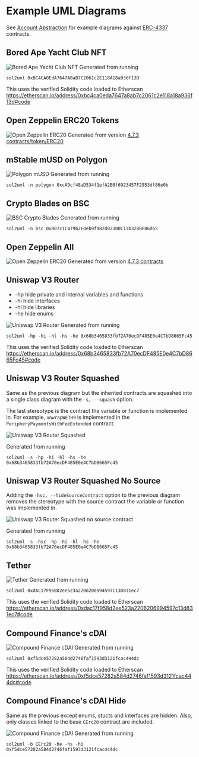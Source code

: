# Example UML Diagrams

See [Account Abstraction](./accountAbstraction/README.md) for example diagrams against [ERC-4337](https://eips.ethereum.org/EIPS/eip-4337) contracts.

## Bored Ape Yacht Club NFT

![Bored Ape Yacht Club NFT](./BoredApeYachtClub.svg)
Generated from running

```
sol2uml 0xBC4CA0EdA7647A8aB7C2061c2E118A18a936f13D
```

This uses the verified Solidity code loaded to Etherscan https://etherscan.io/address/0xbc4ca0eda7647a8ab7c2061c2e118a18a936f13d#code

## Open Zeppelin ERC20 Tokens

![Open Zeppelin ERC20](./OpenZeppelinERC20.svg)
Generated from version [4.7.3 contracts/token/ERC20](https://github.com/OpenZeppelin/openzeppelin-contracts/tree/v4.7.3/contracts/token/ERC20)

## mStable mUSD on Polygon

![Polygon mUSD](./polygonMusd.svg)
Generated from running

```
sol2uml -n polygon 0xcA9cf48aD534f1efA2B0f6923457F2953df86e0b
```

## Crypto Blades on BSC

![BSC Crypto Blades](./bscCryptoBlades.svg)
Generated from running

```
sol2uml -n bsc 0xB07c1C479b2Fdeb9f9B2d02300C13b328BF86d65
```

## Open Zeppelin All

![Open Zeppelin ERC20](./OpenZeppelinAll.svg)
Generated from version [4.7.3 contracts](https://github.com/OpenZeppelin/openzeppelin-contracts/tree/v4.7.3/contracts)

## Uniswap V3 Router

- -hp hide private and internal variables and functions
- -hi hide interfaces
- -hl hide libraries
- -he hide enums

![Uniswap V3 Router](./uniswap-router.svg)
Generated from running

```
sol2uml -hp -hi -hl -hs -he 0x68b3465833fb72A70ecDF485E0e4C7bD8665Fc45
```

This uses the verified Solidity code loaded to Etherscan https://etherscan.io/address/0x68b3465833fb72A70ecDF485E0e4C7bD8665Fc45#code

## Uniswap V3 Router Squashed

Same as the previous diagram but the inherited contracts are squashed into a single class diagram with the `-s, --squash` option.

The last stereotype is the contract the variable or function is implemented in. For example, `unwrapWETH9` is implemented in the `PeripheryPaymentsWithFeeExtended` contract.

![Uniswap V3 Router Squashed](./uniswap-router-squash.svg)

Generated from running

```
sol2uml -s -hp -hi -hl -hs -he 0x68b3465833fb72A70ecDF485E0e4C7bD8665Fc45
```

## Uniswap V3 Router Squashed No Source

Adding the `-hsc, --hideSourceContract` option to the previous diagram removes the stereotype with the source contract the variable or function was implemented in.

![Uniswap V3 Router Squashed no source contract](./uniswap-router-squash-no-source.svg)

Generated from running

```
sol2uml -s -hsc -hp -hi -hl -hs -he 0x68b3465833fb72A70ecDF485E0e4C7bD8665Fc45
```

## Tether

![Tether](./tether.svg)
Generated from running

```
sol2uml 0xdAC17F958D2ee523a2206206994597C13D831ec7
```

This uses the verified Solidity code loaded to Etherscan https://etherscan.io/address/0xdac17f958d2ee523a2206206994597c13d831ec7#code

## Compound Finance's cDAI

![Compound Finance cDAI](./CErc20.svg)
Generated from running

```
sol2uml 0xf5dce57282a584d2746faf1593d3121fcac444dc
```

This uses the verified Solidity code loaded to Etherscan https://etherscan.io/address/0xf5dce57282a584d2746faf1593d3121fcac444dc#code

## Compound Finance's cDAI Hide

Same as the previous except enums, stucts and interfaces are hidden.
Also, only classes linked to the base `CErc20` contract are included.

![Compound Finance cDAI](./CErc20-hide.svg)
Generated from running

```
sol2uml -b CErc20 -he -hs -hi 0xf5dce57282a584d2746faf1593d3121fcac444dc
```
